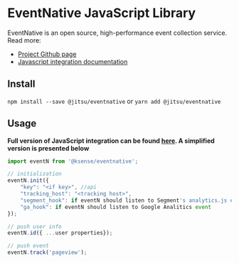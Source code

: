 # EventNative JavaScript Library

EventNative is an open source, high-performance event collection service. Read more:
* [Project Github page](https://github.com/jitsucom/eventnative/)
* [Javascript integration documentation](https://docs.eventnative.org/sending-data/javascript-reference)


## Install
`npm install --save @jitsu/eventnative` or `yarn add @jitsu/eventnative`

## Usage
**Full version of JavaScript integration can be found [here](https://docs.eventnative.org/sending-data/javascript-reference). A simplified version is presented below**

```javascript 
import eventN from '@ksense/eventnative';

// initialization
eventN.init({
    "key": "<if key>", //api
    "tracking_host": "<tracking host>",
    "segment_hook": if eventN should listen to Segment's analytics.js events,
    "ga_hook": if eventN should listen to Google Analitics event
});

// push user info
eventN.id({ ...user properties}); 

// push event
eventN.track('pageview');

```